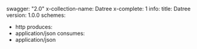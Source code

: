 swagger: "2.0"
x-collection-name: Datree
x-complete: 1
info:
  title: Datree
  version: 1.0.0
schemes:
- http
produces:
- application/json
consumes:
- application/json